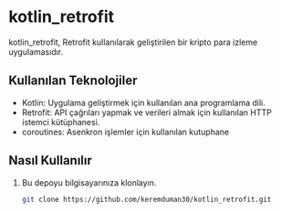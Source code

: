 # kotlin_retrofit

kotlin_retrofit,  Retrofit  kullanılarak geliştirilen bir kripto para izleme uygulamasıdır.

## Kullanılan Teknolojiler

- Kotlin: Uygulama geliştirmek için kullanılan ana programlama dili.
- Retrofit: API çağrıları yapmak ve verileri almak için kullanılan HTTP istemci kütüphanesi.
- coroutines: Asenkron işlemler için kullanılan kutuphane

## Nasıl Kullanılır

1. Bu depoyu bilgisayarınıza klonlayın.
   ```bash
   git clone https://github.com/keremduman30/kotlin_retrofit.git
